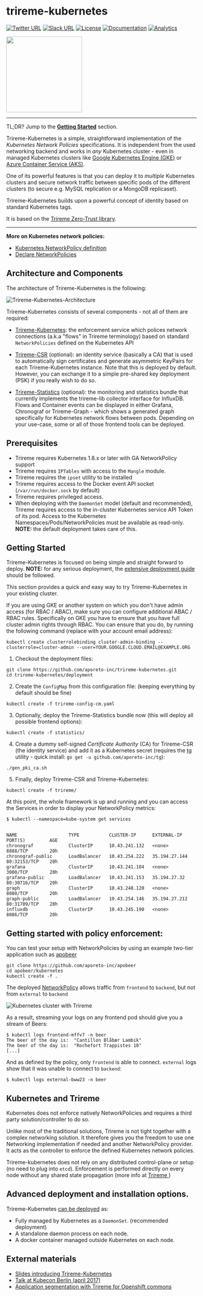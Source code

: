 # trireme-kubernetes

[![Twitter URL](https://img.shields.io/badge/twitter-follow-blue.svg)](https://twitter.com/aporeto_trireme) [![Slack URL](https://img.shields.io/badge/slack-join-green.svg)](https://triremehq.slack.com/messages/general/) [![License](https://img.shields.io/badge/license-Apache--2.0-blue.svg)](https://www.apache.org/licenses/LICENSE-2.0) [![Documentation](https://img.shields.io/badge/docs-godoc-blue.svg)](https://godoc.org/github.com/aporeto-inc/trireme)
[![Analytics](https://ga-beacon.appspot.com/UA-90327502-1/welcome-page)](https://github.com/igrigorik/ga-beacon)

<img src="docs/trireme.png" width="200">

----

TL;DR? Jump to the **[Getting Started](#getting-started)** section.

Trireme-Kubernetes is a simple, straightforward implementation of the _Kubernetes Network Policies_ specifications. It is independent from the used networking backend and works in _any_ Kubernetes cluster - even in managed Kubernetes clusters like [Google Kubernetes Engine (GKE)](https://cloud.google.com/kubernetes-engine/docs/) or [Azure Container Service (AKS)](https://docs.microsoft.com/en-us/azure/aks/).

One of its powerful features is that you can deploy it to _multiple_ Kubernetes clusters and secure network traffic between specific pods of the different clusters (to secure e.g. MySQL replication or a MongoDB replicaset).

Trireme-Kubernetes builds upon a powerful concept of identity based on standard Kubernetes tags.

It is based on the [Trireme Zero-Trust library](https://go.aporeto.io/trireme-lib).

----
**More on Kubernetes network policies:**

* [Kubernetes NetworkPolicy definition](https://kubernetes.io/docs/concepts/services-networking/network-policies/)
* [Declare NetworkPolicies](https://kubernetes.io/docs/tasks/administer-cluster/declare-network-policy/)


## Architecture and Components

The architecture of Trireme-Kubernetes is the following:

![Trireme-Kubernetes-Architecture](docs/trireme-kubernetes-architecture.png)

Trireme-Kubernetes consists of several components - not all of them are required:

* [Trireme-Kubernetes](https://github.com/aporeto-inc/trireme-kubernetes): the enforcement service which polices network connections (a.k.a "flows" in Trireme terminology) based on standard `NetworkPolicies` defined on the Kubernetes API

* [Trireme-CSR](https://github.com/aporeto-inc/trireme-csr) (optional): an identity service (basically a CA) that is used to automatically sign certificates and generate asymmetric KeyPairs for each Trireme-Kubernetes instance. Note that this is deployed by default. However, you can exchange it to a simple pre-shared key deployment (PSK) if you really wish to do so.

* [Trireme-Statistics](https://github.com/aporeto-inc/trireme-statistics) (optional): the monitoring and statistics bundle that currently implements the trireme-lib collector interface for InfluxDB. Flows and Container events can be displayed in either Grafana, Chronograf or Trireme-Graph - which shows a generated graph specifically for Kubernetes network flows between pods. Depending on your use-case, some or all of those frontend tools can be deployed.


## Prerequisites

* Trireme requires Kubernetes 1.8.x or later with GA NetworkPolicy support
* Trireme requires `IPTables` with access to the `Mangle` module.
* Trireme requires the `ipset` utility to be installed
* Trireme requires access to the Docker event API socket (`/var/run/docker.sock` by default)
* Trireme requires privileged access.
* When deploying with the `DaemonSet` model (default and recommended), Trireme requires access to the in-cluster Kubernetes service API Token of its pod. Access to the Kubernetes Namespaces/Pods/NetworkPolicies must be available as read-only. **NOTE:** the default deployment takes care of this.


## Getting Started

Trireme-Kubernetes is focused on being simple and straight forward to deploy.
**NOTE:** for any serious deployment, the [extensive deployment guide](deployment/README.md) should be followed.

This section provides a quick and easy way to try Trireme-Kubernetes in your existing cluster.

If you are using GKE or another system on which you don't have admin access (for RBAC / ABAC), make sure you can configure additional ABAC / RBAC rules.
Specifically on GKE you have to ensure that you have full cluster admin rights through RBAC. You can ensure that you do, by running the following command (replace with your account email address):

```
kubectl create clusterrolebinding cluster-admin-binding --clusterrole=cluster-admin --user=YOUR.GOOGLE.CLOUD.EMAIL@EXAMPLE.ORG
```

1) Checkout the deployment files:
```
git clone https://github.com/aporeto-inc/trireme-kubernetes.git
cd trireme-kubernetes/deployment
```

2) Create the `ConfigMap` from this configuration file: (keeping everything by default should be fine)
```
kubectl create -f trireme-config-cm.yaml
```

3) Optionally, deploy the Trireme-Statistics bundle now (this will deploy all possible frontend options):
```
kubectl create -f statistics/
```

4) Create a dummy self-signed _Certificate Authority_ (CA) for Trireme-CSR (the identity service) and add it as a Kubernetes secret (requires the [tg](https://github.com/aporeto-inc/tg) utility - quick install: `go get -u github.com/aporeto-inc/tg`):
```
./gen_pki_ca.sh
```

5) Finally, deploy Trireme-CSR and Trireme-Kubernetes:
```
kubectl create -f trireme/
```

At this point, the whole framework is up and running and you can access the Services in order to display your NetworkPolicy metrics:

```
$ kubectl --namespace=kube-system get services


NAME                   TYPE           CLUSTER-IP      EXTERNAL-IP     PORT(S)         AGE
chronograf             ClusterIP      10.43.241.132   <none>          8888/TCP        20h
chronograf-public      LoadBalancer   10.43.254.222   35.194.27.144   80:32153/TCP    20h
grafana                ClusterIP      10.43.241.104   <none>          3000/TCP        20h
grafana-public         LoadBalancer   10.43.241.153   35.194.27.32    80:30716/TCP    20h
graph                  ClusterIP      10.43.248.120   <none>          8080/TCP        20h
graph-public           LoadBalancer   10.43.254.146   35.194.27.212   80:31709/TCP    20h
influxdb               ClusterIP      10.43.245.190   <none>          8086/TCP        20h
```

## Getting started with policy enforcement:

You can test your setup with NetworkPolicies by using an example two-tier application such as [apobeer](https://github.com/aporeto-inc/apobeer)
```
git clone https://github.com/aporeto-inc/apobeer
cd apobeer/kubernetes
kubectl create -f .
```

The deployed [NetworkPolicy](https://github.com/aporeto-inc/apobeer/blob/master/kubernetes/policy.yaml) allows traffic from `frontend` to `backend`, but not from `external` to `backend`


![Kubernetes cluster with Trireme](docs/apobeer.png)

As a result, streaming your logs on any frontend pod should give you a stream of Beers:

```
$ kubectl logs frontend-mffv7 -n beer
The beer of the day is:  "Cantillon Blåbær Lambik"
The beer of the day is:  "Rochefort Trappistes 10"
[...]
```

And as defined by the policy, only `frontend` is able to connect. `external` logs show that it was unable to connect to `backend`:

```
$ kubectl logs external-bww23 -n beer
```

## Kubernetes and Trireme

Kubernetes does not enforce natively NetworkPolicies and requires a third party solution/controller to do so.

Unlike most of the traditional solutions, Trireme is not tight together with a complex networking solution. It therefore gives you the freedom to use one Networking implementation if needed and another NetworkPolicy provider. It acts as the controller to enforce the defined Kubernetes network policies.

Trireme-kubernetes does not rely on any distributed control-plane or setup (no need to plug into `etcd`). Enforcement is performed directly on every node without any shared state propagation (more info at  [Trireme ](https://go.aporeto.io/trireme-lib))


## Advanced deployment and installation options.

Trireme-Kubernetes [can be deployed](https://github.com/aporeto-inc/trireme-kubernetes/tree/master/deployment) as:

* Fully managed by Kubernetes as a `DaemonSet`. (recommended deployment)
* A standalone daemon process on each node.
* A docker container managed outside Kubernetes on each node.


## External materials

* [Slides introducing Trireme-Kubernetes](https://github.com/bvandewalle/kubecon-zerotrust/blob/master/KubeCon%20-%20ZeroTrust.pdf)
* [Talk at Kubecon Berlin (april 2017)](https://www.youtube.com/watch?v=wm7rj2zhXM0&list=PL83F1zbzRHa8gDtbI5zoPpol9bTEIw3Xh)
* [Application segmentation with Trireme for Openshift commons](https://www.youtube.com/watch?v=EjAib6MrW60)
